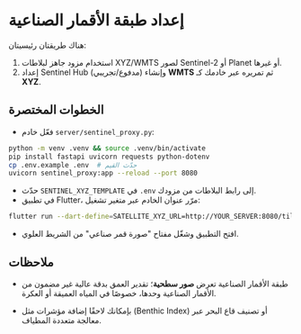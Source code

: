 # إعداد طبقة الأقمار الصناعية

هناك طريقتان رئيسيتان:
1) استخدام مزود جاهز لبلاطات XYZ/WMTS لصور Sentinel-2 أو Planet أو غيرها.
2) إعداد Sentinel Hub (مدفوع/تجريبي) وإنشاء **WMTS** ثم تمريره عبر خادمك كـ **XYZ**.

## الخطوات المختصرة
- فعّل خادم `server/sentinel_proxy.py`:
```bash
python -m venv .venv && source .venv/bin/activate
pip install fastapi uvicorn requests python-dotenv
cp .env.example .env  # حدّث القيم
uvicorn sentinel_proxy:app --reload --port 8080
```
- حدّث `SENTINEL_XYZ_TEMPLATE` في `.env` إلى رابط البلاطات من مزودك.
- في تطبيق Flutter، مرّر عنوان الخادم عبر متغير تشغيل:
```bash
flutter run --dart-define=SATELLITE_XYZ_URL=http://YOUR_SERVER:8080/tiles/{z}/{x}/{y}.png
```
- افتح التطبيق وشغّل مفتاح "صورة قمر صناعي" من الشريط العلوي.

## ملاحظات

- طبقة الأقمار الصناعية تعرض **صور سطحية**؛ تقدير العمق بدقة عالية غير مضمون من الأقمار الصناعية وحدها، خصوصًا في المياه العميقة أو العكرة.

- بإمكانك لاحقًا إضافة مؤشرات مثل (Benthic Index) أو تصنيف قاع البحر عبر معالجة متعددة المطياف.

